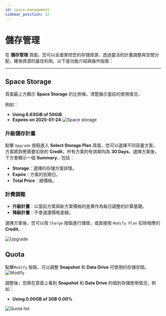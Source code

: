 ```yaml
---
id: space-management
sidebar_position: 12
---
```


# 儲存管理

在 **儲存管理** 頁面，您可以全面掌控您的存儲資源，透過靈活的計畫調整與空間分配，確保資源的最佳利用。以下是功能介紹與操作指南：

---

## **Space Storage**

頁面最上方顯示 **Space Storage** 的比例條，清楚展示當前的使用情況，

例如：

- **Using 6.63GiB of 50GiB**
- **Expires on 2025-01-24**
  ![Space storage](../../../../../docs/docs-images/p10/01.Space%20storage.jpg)

### **升級儲存計畫**

點擊 `Upgrade` 按鈕進入 **Select Storage Plan** 頁面，您可以選擇不同容量方案，方案將對應需要扣除的 **Credit**，所有方案的有效期均為 **30 Days**。選擇方案後，下方會顯示一個 **Summary**，包括：

- **Storage**：選擇的存儲方案詳情。
- **Expire**：方案的到期日。
- **Total Price**：總價格。

### **計費調整**

- **升級計畫**：以當前方案與新方案價格的差異作為每日調整的計算基礎。
- **降級計畫**：不會退還價格差額。

選擇方案後，您可以按 `Charge` 按鈕進行儲值，或直接按 `Modify Plan` 扣除相應的 **Credit**。

![Upgrade](../../../../../docs/docs-images/p10/02.Upgrade.jpg)

## **Quota**

點擊`Modify` 按鈕，可以調整 **Snapshot** 和 **Data Drive** 可使用的存儲空間。
![Modify](../../../../../docs/docs-images/p10/03.Modify%20Quota.jpg)

調整後，您將在頁面上看到 **Snapshot** 和 **Data Drive** 的個別存儲使用情況，例如：

- **Using 0.00GB of 3GB 0.00%**

![Quota list](../../../../../docs/docs-images/p10/04.Quota%20list.jpg)
